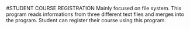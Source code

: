 #STUDENT COURSE REGISTRATION
Mainly focused on file system. This program reads informations from three different text files and merges into the program. Student can register their course using this program.
